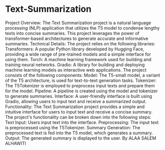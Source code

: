 # Text-Summarization
Project Overview:
The Text Summarization project is a natural language processing (NLP) application that utilizes the T5 model to condense lengthy texts into concise summaries. This project leverages the power of transformer-based architectures to generate accurate and informative summaries.
Technical Details:
The project relies on the following libraries:
Transformers: A popular Python library developed by Hugging Face, providing a wide range of pre-trained models and a simple interface for using them.
Torch: A machine learning framework used for building and training neural networks.
Gradio: A library for building and deploying machine learning models as interactive web applications.
The project consists of the following components:
Model: The T5-small model, a variant of the T5 architecture, is used for text-to-text generation tasks.
Tokenizer: The T5Tokenizer is employed to preprocess input texts and prepare them for the model.
Pipeline: A pipeline is created using the model and tokenizer to generate summaries.
Interface: A user-friendly interface is built using Gradio, allowing users to input text and receive a summarized output.
Functionality:
The Text Summarization project provides a simple and intuitive interface for users to input text and receive a concise summary. The project's functionality can be broken down into the following steps:
Text Input: Users input text into the interface.
Preprocessing: The input text is preprocessed using the T5Tokenizer.
Summary Generation: The preprocessed text is fed into the T5 model, which generates a summary.
Output: The generated summary is displayed to the user.
By ALAA SALEM ALHAWITI
